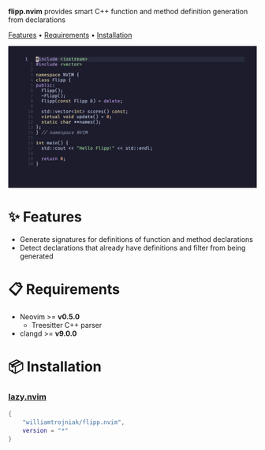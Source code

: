 **flipp.nvim** provides smart C++ function and method definition generation from declarations

[Features](#-features ) • [Requirements](#-requirements) • [Installation](#-installation)

![demo](./demo/demo.gif)

# ✨ Features 

* Generate signatures for definitions of function and method declarations
* Detect declarations that already have definitions and filter from being generated

# 📋 Requirements 

* Neovim >= **v0.5.0**
    * Treesitter C++ parser
* clangd >= **v9.0.0**

# 📦 Installation

### [lazy.nvim](https://github.com/folke/lazy.nvim)

```lua
{
    "williamtrojniak/flipp.nvim",
    version = "*"
}

```
